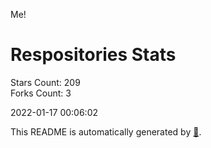 Me!

# Respositories Stats
Stars Count: 209  
Forks Count: 3

2022-01-17 00:06:02  

This README is automatically generated by [🐰](https://github.com/rnitta/rnitta).
